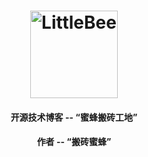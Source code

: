 <h1 align="center">
    <img alt="LittleBee" title="Lumen" src="https://github.com/yuxiang660/little-bee-blog/blob/master/.github/logo.jpg" width="140"> </br>
</h1>

<h4 align="center">
  开源技术博客 -- “蜜蜂搬砖工地”
</h4>
<h4 align="center">
  作者 -- “搬砖蜜蜂”
</h4>
